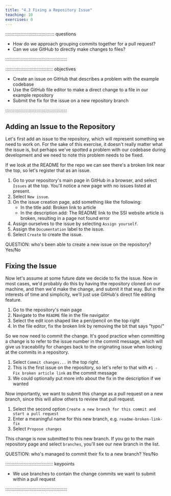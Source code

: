 ```yaml
---
title: "4.3 Fixing a Repository Issue"
teaching: 10
exercises: 0
---
```


:::::::::::::::::::::::::::::::::::::: questions 

- How do we approach grouping commits together for a pull request?
- Can we use GitHub to directly make changes to files?

::::::::::::::::::::::::::::::::::::::::::::::::

::::::::::::::::::::::::::::::::::::: objectives

- Create an issue on GitHub that describes a problem with the example codebase
- Use the GitHub file editor to make a direct change to a file in our example repository
- Submit the fix for the issue on a new repository branch

::::::::::::::::::::::::::::::::::::::::::::::::

## Adding an Issue to the Repository

Let's first add an issue to the repository, which will represent something we need to work on.
For the sake of this exercise, it doesn't really matter what the issue is, but perhaps we've spotted a problem with our codebase during development and we need to note this problem needs to be fixed.

If we look at the README for the repo we can see there's a broken link near the top, so let's register that as an issue.

1. Go to your repository's main page in GitHub in a browser, and select `Issues` at the top.
You'll notice a new page with no issues listed at present.
1. Select `New issue`.
1. On the issue creation page, add something like the following:
   - In the title add: Broken link to article
   - In the description add: The README link to the SSI website article is broken, resulting in a page not found error
1. Assign ourselves to the issue by selecting `Assign yourself`.
1. Assign the `Documentation` label to the issue.
1. Select `Create` to create the issue.

QUESTION: who's been able to create a new issue on the repository? Yes/No

## Fixing the Issue

Now let's assume at some future date we decide to fix the issue.
Now in most cases, we'd probably do this by having the repository cloned on our machine, and then we'd make the change, and submit it that way.
But in the interests of time and simplicity, we'll just use GitHub's direct file editing feature.

1. Go to the repository's main page
1. Navigate to the `README` file in the file navigator
1. Select the edit icon shaped like a pen/pencil on the top right
1. In the file editor, fix the broken link by removing the bit that says "typo/"

So we now need to commit the change.
It's good practice when committing a change is to refer to the issue number in the commit message,
which will give us traceability for changes back to the originating issue when looking at the commits in a repository.

1. Select `Commit changes...` in the top right.
1. This is the first issue on the repository, so let's refer to that with `#1 - Fix broken article link` as the commit message
1. We could optionally put more info about the fix in the description if we wanted

Now importantly, we want to submit this change as a pull request on a new branch,
since this will allow others to review that pull request.

1. Select the second option `Create a new branch for this commit and start a pull request`
1. Enter a meaningful name for this new branch, e.g. `readme-broken-link-fix`
1. Select `Propose changes`

This change is now submitted to this new branch.
If you go to the main repository page and select `branches`, you'll see our new branch in the list.

QUESTION: who's managed to commit their fix to a new branch? Yes/No

::::::::::::::::::::::::::::::::::::: keypoints 

- We use branches to contain the change commits we want to submit within a pull request

::::::::::::::::::::::::::::::::::::::::::::::::

